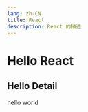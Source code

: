 ```yaml
---
lang: zh-CN
title: React
description: React 的描述
---
```


# Hello React

## Hello Detail

hello world